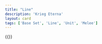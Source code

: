 ```yaml
---
title: "Line"
description: 'Krieg Eterna'
layout: card
tags: ['Base Set', 'Line', 'Unit', 'Melee']
---
```

{{<card-detail-page title="MusketLine" artwork="Attack of Prussian Infantry by Carl Röchling (1913)" />}}